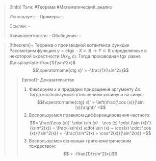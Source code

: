 > [!info]
> Тэги: #Теорема #Математический_анализ   
> 
> Использует: *-*
> Примеры: *-*
> 
> Ссылки: *-*
> 
> Эквивалентности: *-*
> Обобщения: *-*

> [!theorem]+ Теорема о производной котангенса функции 
> Рассмотрим функцию $y = \operatorname{ctg x}:X \subset \mathbb{R}\rightarrow Y \subset \mathbb{R}$ определенные в некоторой окрестности $U(x_0, \varepsilon)$. Тогда производная $\operatorname{tg x}$ равна $\displaystyle-\frac{1}{\sin^2x}$ $$\operatorname{ctg x}' =  -\frac{1}{\sin^2x}$$
> > [!proof]- Доказательство
> > 1. Фиксируем $x$ и придадим приращение аргументу $\Delta x$. Тогда воспользуемся отношением косинуса на синус: $$(\operatorname{ctg} x)' = \left(\frac{\cos (x)}{\sin (x)}\right)' =$$
> > 2. Воспользуемся правилом дифференцирования частного: $$= \frac{(\cos (x))' \cdot \sin (x) - \cos (x) \cdot (\sin (x))'}{\sin^2(x)} = \frac{-\sin(x) \cdot \sin (x) + \cos(x) \cdot \cos (x)}{\sin^2(x)} = -\frac{\sin^2(x) + \cos^2(x)}{\sin^2(x)} =$$
> > 3. Воспользуемся основным тригонометрическим тождеством:  $$ = -\frac{1}{\sin^2(x)}$$
